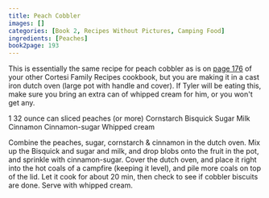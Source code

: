 ```yaml
---
title: Peach Cobbler
images: []
categories: [Book 2, Recipes Without Pictures, Camping Food]
ingredients: [Peaches]
book2page: 193
---
```


This is essentially the same recipe for peach cobbler as is on [page 176](John_Geibels_Gravy_for_a_Crowd.md) of your other Cortesi Family Recipes cookbook, but you are making it in a cast iron dutch oven (large pot with handle and cover). If Tyler will be eating this, make sure you bring an extra can of whipped cream for him, or you won't get any. 

1 32 ounce can sliced peaches (or more) Cornstarch 
Bisquick 
Sugar 
Milk 
Cinnamon 
Cinnamon-sugar 
Whipped cream 

Combine the peaches, sugar, cornstarch & cinnamon in the dutch oven. Mix up the Bisquick and sugar and milk, and drop blobs onto the fruit in the pot, and sprinkle with cinnamon-sugar. Cover the dutch oven, and place it right into the hot coals of a campfire (keeping it level), and pile more coals on top of the lid. Let it cook for about 20 min, then check to see if cobbler biscuits are done. Serve with whipped cream.